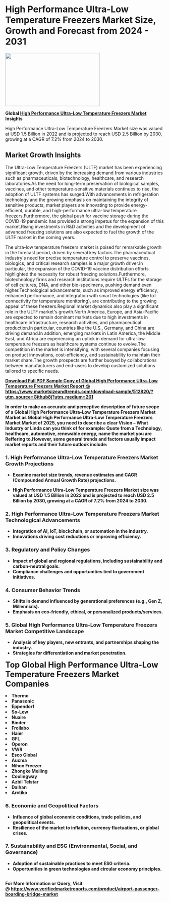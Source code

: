 <H1>High Performance Ultra-Low Temperature Freezers Market Size, Growth and Forecast from 2024 - 2031</H1><img class="aligncenter size-medium wp-image-584254" src="https://thirdeyenews.in/wp-content/uploads/2024/09/Global-Market-Research-300x168.jpeg" alt="" width="300" height="168" /><p><strong>Global&nbsp;<a href="https://www.marketsizeandtrends.com/download-sample/512820/?utm_source=Github8j?utm_medium=201">High Performance Ultra-Low Temperature Freezers Market</a> Insights</strong></p><p>High Performance Ultra-Low Temperature Freezers Market size was valued at USD 1.5 Billion in 2022 and is projected to reach USD 2.5 Billion by 2030, growing at a CAGR of 7.2% from 2024 to 2030.</p><p><h2>Market Growth Insights</h2> <p>The Ultra-Low Temperature Freezers (ULTF) market has been experiencing significant growth, driven by the increasing demand from various industries such as pharmaceuticals, biotechnology, healthcare, and research laboratories.As the need for long-term preservation of biological samples, vaccines, and other temperature-sensitive materials continues to rise, the adoption of ULTF systems has surged.With advancements in refrigeration technology and the growing emphasis on maintaining the integrity of sensitive products, market players are innovating to provide energy-efficient, durable, and high-performance ultra-low temperature freezers.Furthermore, the global push for vaccine storage during the COVID-19 pandemic has provided a strong impetus for the expansion of this market.Rising investments in R&D activities and the development of advanced freezing solutions are also expected to fuel the growth of the ULTF market in the coming years.</p> <p><strong><a href="#"></a></strong></p> <p>The ultra-low temperature freezers market is poised for remarkable growth in the forecast period, driven by several key factors.The pharmaceutical industry's need for precise temperature control to preserve vaccines, biologics, and critical research samples is a major growth driver.In particular, the expansion of the COVID-19 vaccine distribution efforts highlighted the necessity for robust freezing solutions.Furthermore, biotechnology firms and research institutions require ULTFs for the storage of cell cultures, DNA, and other bio-specimens, pushing demand even higher.Technological advancements, such as improved energy efficiency, enhanced performance, and integration with smart technologies (like IoT connectivity for temperature monitoring), are contributing to the growing appeal of these freezers.Regional market dynamics also play a significant role in the ULTF market's growth.North America, Europe, and Asia-Pacific are expected to remain dominant markets due to high investments in healthcare infrastructure, research activities, and pharmaceutical production.In particular, countries like the U.S., Germany, and China are driving demand.In addition, emerging markets in Latin America, the Middle East, and Africa are experiencing an uptick in demand for ultra-low temperature freezers as healthcare systems continue to evolve.The competition in the market is intensifying, with several companies focusing on product innovations, cost-efficiency, and sustainability to maintain their market share.The growth prospects are further buoyed by collaborations between manufacturers and end-users to develop customized solutions tailored to specific needs.<p><strong><a href="#"></p><p><span class=""><strong>Download Full PDF Sample Copy of Global High Performance Ultra-Low Temperature Freezers Market Report</strong> @ <a href="https://www.marketsizeandtrends.com/download-sample/512820/?utm_source=Github8j?utm_medium=201" target="_blank">https://www.marketsizeandtrends.com/download-sample/512820/?utm_source=Github8j?utm_medium=201</a></span></p><p>In order to make an accurate and perceptive description of future scope of a Global&nbsp;High Performance Ultra-Low Temperature Freezers Market Market as Global&nbsp;High Performance Ultra-Low Temperature Freezers Market Market of 2025, you need to describe a clear Vision &ndash; What Industry or Linda can you think of for example: Quote from a Technology, healthcare, automotive, renewable energy, name the market you are Reffering to.However, some general trends and factors usually impact market reports and their future outlook include:</p><h3>1.&nbsp;<strong>High Performance Ultra-Low Temperature Freezers Market Growth Projections</strong></h3><ul><li>Examine market size trends, revenue estimates and CAGR (Compounded Annual Growth Rate) projections.</li><li><p>High Performance Ultra-Low Temperature Freezers Market size was valued at USD 1.5 Billion in 2022 and is projected to reach USD 2.5 Billion by 2030, growing at a CAGR of 7.2% from 2024 to 2030.</p></li></ul><h3>2.&nbsp;<strong>High Performance Ultra-Low Temperature Freezers Market Technological Advancements</strong></h3><ul><li>Integration of AI, IoT, blockchain, or automation in the industry.</li><li>Innovations driving cost reductions or improving efficiency.</li></ul><h3>3.&nbsp;<strong>Regulatory and Policy Changes</strong></h3><ul><li>Impact of global and regional regulations, including sustainability and carbon-neutral goals.</li><li>Compliance challenges and opportunities tied to government initiatives.</li></ul><h3>4.&nbsp;<strong>Consumer Behavior Trends</strong></h3><ul><li>Shifts in demand influenced by generational preferences (e.g., Gen Z, Millennials).</li><li>Emphasis on eco-friendly, ethical, or personalized products/services.</li></ul><h3>5.&nbsp;<strong>Global High Performance Ultra-Low Temperature Freezers Market Competitive Landscape</strong></h3><ul><li>Analysis of key players, new entrants, and partnerships shaping the industry.</li><li>Strategies for differentiation and market penetration.</li></ul><p data-pm-slice="1 1 []"><span style="color: inherit; font-family: inherit; font-size: 25px;">Top Global High Performance Ultra-Low Temperature Freezers Market Companies</span></p><div class="" data-test-id=""><p><li>Thermo</li><li> Panasonic</li><li> Eppendorf</li><li> So-Low</li><li> Nuaire</li><li> Binder</li><li> Froilabo</li><li> Haier</li><li> GFL</li><li> Operon</li><li> VWR</li><li> Esco Global</li><li> Aucma</li><li> Nihon Freezer</li><li> Zhongke Meiling</li><li> Coolingway</li><li> Azbil Telstar</li><li> Daihan</li><li> Arctiko</li></p></div><h3>6.&nbsp;<strong>Economic and Geopolitical Factors</strong></h3><ul><li>Influence of global economic conditions, trade policies, and geopolitical events.</li><li>Resilience of the market to inflation, currency fluctuations, or global crises.</li></ul><h3>7.&nbsp;<strong>Sustainability and ESG (Environmental, Social, and Governance)</strong></h3><ul><li>Adoption of sustainable practices to meet ESG criteria.</li><li>Opportunities in green technologies and circular economy principles.</li></ul><h2><strong style="font-size: 14px;">For More Information or Query, Visit @&nbsp;</strong><a style="background-color: #ffffff; font-size: 14px;" href="https://www.marketsizeandtrends.com/report/high-performance-ultra-low-temperature-freezers-market/" target="_blank">https://www.verifiedmarketreports.com/product/airport-passenger-boarding-bridge-market</a></h2>